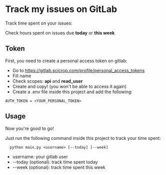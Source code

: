 # Track my issues on GitLab
Track time spent on your issues:

Check hours spent on issues due **today** or **this week**  

## Token
First, you need to create a personal access token on gitlab:
* Go to https://gitlab.scicrop.com/profile/personal_access_tokens
* Fill name
* Check scopes: **api** and **read_user**
* Create and copy! (you won't be able to access it again)
* Create a .env file inside this project and add the following:
```
AUTH_TOKEN = <YOUR_PERSONAL_TOKEN>
```


## Usage
Now you're good to go! 

Just run the following command inside this project to track your time spent:
```
  python main.py <username> [--today] [--week]
```

* username: your gitlab user
* --today (optional): track time spent today
* --week (optional): track time spent this week



